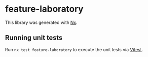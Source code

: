 # feature-laboratory

This library was generated with [Nx](https://nx.dev).

## Running unit tests

Run `nx test feature-laboratory` to execute the unit tests via [Vitest](https://vitest.dev/).
